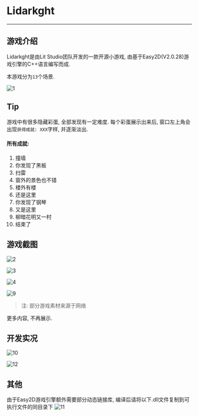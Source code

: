 # Lidarkght
***

## 游戏介绍

Lidarkght是由Lit Studio团队开发的一款开源小游戏, 由基于Easy2D(V2.0.28)游戏引擎的C++语言编写而成.

本游戏分为`13`个场景.

![1](https://github.com/LitStudio-Center/Lidarkght/blob/main/README/img/1.png)

## Tip

游戏中有很多隐藏彩蛋, 全部发现有一定难度. 
每个彩蛋展示出来后, 窗口左上角会出现`获得成就: XXX`字样, 并逐渐淡出.
#### 所有成就: 
1. 撞墙
2. 你发现了黑板
3. 扫雷
4. 窗外的景色也不错
5. 楼外有楼
6. 还是这里
7. 你发现了钢琴
8. 又是这里
9. 柳暗花明又一村
10. 结束了




## 游戏截图



![2](https://github.com/LitStudio-Center/Lidarkght/blob/main/README/img/2.png)

![3](https://github.com/LitStudio-Center/Lidarkght/blob/main/README/img/3.png)

![4](https://github.com/LitStudio-Center/Lidarkght/blob/main/README/img/4.png)

![9](https://github.com/LitStudio-Center/Lidarkght/blob/main/README/img/9.png)

> 注: 部分游戏素材来源于网络

更多内容, 不再展示.

## 开发实况

![10](https://github.com/LitStudio-Center/Lidarkght/blob/main/README/img/10.png)

![12](https://github.com/LitStudio-Center/Lidarkght/blob/main/README/img/12.png)

## 其他
由于Easy2D游戏引擎额外需要部分动态链接库, 编译后请将以下.dll文件复制到可执行文件的同目录下
![11](https://github.com/LitStudio-Center/Lidarkght/blob/main/README/img/11.png)
